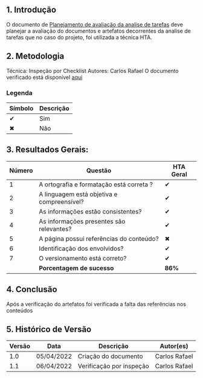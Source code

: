 ## 1. Introdução

O documento de [Planejamento de avaliação da analise de tarefas](../design_avaliacao_desenvolvimento/nivel_1/planejamento_analise_tarefas.md) deve planejar a avaliação do documentos e artefatos decorrentes da analise de tarefas que no caso do projeto, foi utilizada a técnica HTA.

## 2. Metodologia

Técnica: Inspeção por Checklist
Autores: Carlos Rafael
O documento verificado está disponível [aqui](../design_avaliacao_desenvolvimento/nivel_1/planejamento_analise_tarefas.md)

### Legenda

| Símbolo | Descrição |
| ------- | --------- |
| ✔       | Sim       |
| ✖       | Não       |

## 3. Resultados Gerais:

| Número | Questão                                    | HTA Geral            |
| ------ | ------------------------------------------ | -------------------- |
| 1      | A ortografia e formatação está correta ?   | ✔                    |
| 2      | A linguagem está objetiva e compreensível? | ✔                    |
| 3      | As informações estão consistentes?         | ✔                    |
| 4      | As informações presentes são relevantes?   | ✔                    |
| 5      | A página possui referências do conteúdo?   | ✖                    |
| 6      | Identificação dos envolvidos?              | ✔                    |
| 7      | O versionamento está correto?              | ✔                    |
|        | <strong>Porcentagem de sucesso</strong>    | <strong>86%</strong> |

## 4. Conclusão

Após a verificação do artefatos foi verificada a falta das referências nos conteúdos

## 5. Histórico de Versão

| Versão | Data       | Descrição                | Autor(es)     |
| ------ | ---------- | ------------------------ | ------------- |
| 1.0    | 05/04/2022 | Criação do documento     | Carlos Rafael |
| 1.1    | 06/04/2022 | Verificação por inspeção | Carlos Rafael |
